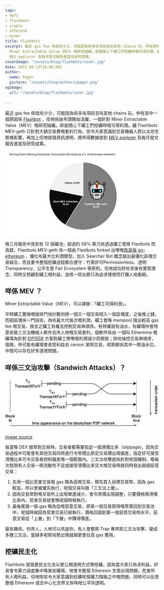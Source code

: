 ```yaml
---
tags:
- defi
- flashbots
- crypto
- ethereum
- miner
title: Flashbots
excerpt: 最近 gas fee 係低咗少少，可能因為係多咗項目去咗其他 chains 玩，仲有其中一個原因係 Flashbots ，佢哋係由年頭開始活躍，一個針對
  Miner Extractable Value（MEV）嘅研究組織，即是關心下礦工們挖礦時嘅可得利潤。雖 Flashbots MEV-geth 只針對大額交易費嘅套利行為，但令大家意識到交易機器人對以太坊生態嘅影響，再加上佢哋提倡資訊透明，將所得數據放到
  MEV explorer 及每月發文報告進度及研究成果。
coverImage: "/assets/blog/flashbots/cover.jpg"
date: 2021-04-13T16:00:00Z
author:
  name: Pager
  picture: "/assets/blog/authors/pager.png"
ogImage:
  url: "/assets/blog/flashbots/cover.jpg"

---
```

最近 gas fee 係低咗少少，可能因為係多咗項目去咗其他 chains 玩，仲有其中一個原因係 [Flashbot](https://github.com/flashbots/pm#mev-roast-recordings) [](https://medium.com/flashbots/flashbots-transparency-report-march-2021-d3930b4b98a9)，佢哋係由年頭開始活躍，一個針對 Miner Extractable Value（MEV）嘅研究組織，即是關心下礦工們挖礦時嘅可得利潤。雖 Flashbots MEV-geth 只針對大額交易費嘅套利行為，但令大家意識到交易機器人對以太坊生態嘅影響，再加上佢哋提倡資訊透明，將所得數據放到 [MEV explorer](https://explore.flashbots.net/) 及每月發文報告進度及研究成果。

![Flashbots](/assets/blog/flashbots/flashbots_chart.png)

喺三月報告中見到有 12 個礦池，超過約 58% 算力係透過礦工使用 Flastbots 而貢獻，Flastbots MEV-geth 係一個由 Flastbots forked 出嚟嘅[改良版 go-ethereum](https://github.com/flashbots/mev-geth) ，優化咗最大化利潤模型，加入 Searcher Bot 概念搵出最優化區塊交易組合，而且要令整個挖礦過程都合遵守：冇需許可Permissionless、透明 Transparency、公平生態 Fair Ecosystem 等原則。佢哋成功除咗背後有實質理念，同時又照顧到礦工嘅利益，並唔一班左膠只為追求理想而打爛人地飯碗。

## 咩係 MEV ？

Miner Extractable Value（MEV），可以譯做：「礦工可得利潤」。

平時礦工要做嘅就係鬥快計數同將一個又一個交易砌入一個區塊度，之後推上鏈，而砌區塊係一門技術，為咗最大代每次嘅利潤，礦工會喺 mempool 搵出較高 gas fee 嘅交易，換言之礦工有權去控制交易串順序。有特權就有油水，有礦場仲會特意安裝三文治機械人軟件去夾人哋嘅交易套利，個軟件係由 一個叫 Ethermine 嘅礦場為針對 [EIP1559](https://github.com/ethereum/EIPs/blob/master/EIPS/eip-1559.md) 方案對礦工帶嚟嘅利潤減少而開發；除咗操控交易串順序，插隊，仲可能有礦場會收受利益去 censor 某啲交易，呢啲都係其中一啲油水位，中間可以存在好多道德問題。

## 咩係三文治攻擊（Sandwich Attacks）？

![Sandwich Attacke](/assets/blog/flashbots/sandwich_attacks.png)

[image source](https://medium.com/coinmonks/demystify-the-dark-forest-on-ethereum-sandwich-attacks-5a3aec9fa33e)

每當喺 DEX 做幣對交易時，交易者都需要指定一個滑價比率（slippage)，因為交易過程中可能會有其他交易同時進行令幣價比原定交易價出現偏差，指定好可接受滑價比率可令交易者控制偏差喺一個範圍內。三文治攻擊就係針對呢個機制，喺每次發現有人交易一啲流動性不足或接受滑價比率交大嘅交易時就同時發出兩個惡意交易：

1. 先用一個比受害交易嘅 gas 略為高嘅交易，預先買入目標交易幣，因為 gas 較高，所以會被優先執行，呢個交易叫做「三文治上層」。
2. 因為交易幣對喺交易所上出現單邊減少，會令幣價出現調整，只要價格喺滑價比率內，受害交易就會喺呢個時候執行。
3. 最後尾隨一個 gas 略為低嘅惡意交易，將第一個交易買得嘅幣賣回到交易池中，呢個時候因為受害交易已經執行，價格回調到第一個惡意交易時水平，惡意交易從「上層」到「下層」中賺得價差。

最有趣係，你夾人，人哋可以夾返你，有人會整啲 Trap 專夾啲三文治攻擊，變成多層三交治，當越多呢啲攻勢出現就越更會拉高 gas 費用。

## 挖礦民主化

Flashbots 提倡更民主化及以更公開透明方式嚟挖礦，因為當大家只為求利益，好易會令算力過度集中喺某些礦場，咁會令整個 Ethereum 生態出現問題，危害所有人嘅利益，佢哋除咗令大家意識到挖礦呢個權力階級之中嘅問題，同時可以反思整個 Ethereum 或去中心化世界又係咪咁公平同透明。
